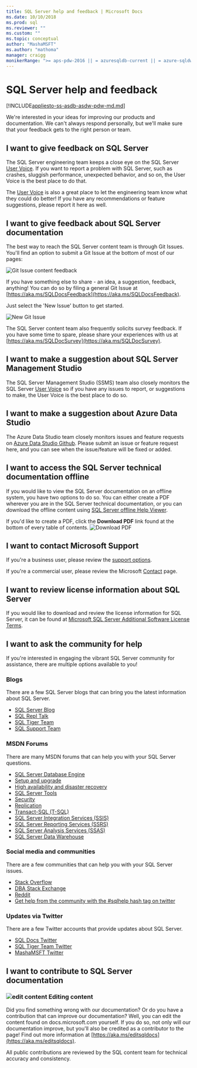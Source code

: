 ```yaml
---
title: SQL Server help and feedback | Microsoft Docs
ms.date: 10/10/2018
ms.prod: sql
ms.reviewer: ""
ms.custom: ""
ms.topic: conceptual
author: "MashaMSFT"
ms.author: "mathoma"
manager: craigg
monikerRange: ">= aps-pdw-2016 || = azuresqldb-current || = azure-sqldw-latest || >= sql-server-2016 || >= sql-server-linux-2017 || = sqlallproducts-allversions"
---
```


# SQL Server help and feedback
[!INCLUDE[appliesto-ss-asdb-asdw-pdw-md.md](../includes/appliesto-ss-asdb-asdw-pdw-md.md)]

We're interested in your ideas for improving our products and documentation. We can't always respond personally, but we'll make sure that your feedback gets to the right person or team. 

## I want to give feedback on SQL Server
The SQL Server engineering team keeps a close eye on the SQL Server [User Voice](https://feedback.azure.com/forums/908035-sql-server). If you want to report a problem with SQL Server, such as crashes, sluggish performance, unexpected behavior, and so on, the User Voice is the best place to do that. 

The [User Voice](https://feedback.azure.com/forums/908035-sql-server) is also a great place to let the engineering team know what they could do better! If you have any recommendations or feature suggestions, please report it here as well. 

## I want to give feedback about SQL Server documentation
The best way to reach the SQL Server content team is through Git Issues. You'll find an option to submit a Git Issue at the bottom of most of our pages: 

![Git Issue content feedback](media/sql-server-get-help/git-issues.png)

If you have something else to share - an idea, a suggestion, feedback, anything! You can do so by filing a general Git Issue at [https://aka.ms/SQLDocsFeedback](https://aka.ms/SQLDocsFeedback). 

Just select the 'New Issue' button to get started. 

![New Git Issue](media/sql-server-get-help/new-git-issue.png)


The SQL Server content team also frequently solicits survey feedback. If you have some time to spare, please share your experiences with us at [https://aka.ms/SQLDocSurvey](https://aka.ms/SQLDocSurvey).


## I want to make a suggestion about SQL Server Management Studio
The SQL Server Management Studio (SSMS) team also closely monitors the SQL Server [User Voice](https://feedback.azure.com/forums/908035-sql-server) so if you have any issues to report, or suggestions to make, the User Voice is the best place to do so. 

## I want to make a suggestion about Azure Data Studio
The Azure Data Studio team closely monitors issues and feature requests on [Azure Data Studio Github](https://github.com/microsoft/azuredatastudio/issues). Please submit an issue or feature request here, and you can see when the issue/feature will be fixed or added.

## I want to access the SQL Server technical documentation offline
If you would like to view the SQL Server documentation on an offline system, you have two options to do so. You can either create a PDF wherever you are in the SQL Server technical documentation, or you can download the offline content using [SQL Server offline Help Viewer](sql-server-help-installation.md). 

If you'd like to create a PDF, click the **Download PDF** link found at the bottom of every table of contents.
![Download PDF](media/sql-server-get-help/download-pdf.png)

## I want to contact Microsoft Support
If you're a business user, please review the [support options](https://support.microsoft.com/gp/support-options-for-business?forceorigin=esmc).

If you're a commercial user, please review the Microsoft [Contact](https://support.microsoft.com/gp/contactus81?forceorigin=esmc&Audience=Commercial) page.

## I want to review license information about SQL Server
If you would like to download and review the license information for SQL Server, it can be found at [Microsoft SQL Server Additional Software License Terms](https://www.microsoft.com/download/details.aspx?id=39299). 

## I want to ask the community for help 
If you're interested in engaging the vibrant SQL Server community for assistance, there are multiple options available to you!

### Blogs
There are a few SQL Server blogs that can bring you the latest information about SQL Server. 

- [SQL Server Blog](https://cloudblogs.microsoft.com/sqlserver/)
- [SQL Repl Talk](https://blogs.msdn.microsoft.com/repltalk/)
- [SQL Tiger Team](https://blogs.msdn.microsoft.com/sql_server_team/)
- [SQL Support Team](https://techcommunity.microsoft.com/t5/SQL-Server-Support/bg-p/SQLServerSupport/)


### MSDN Forums
There are many MSDN forums that can help you with your SQL Server questions. 
- [SQL Server Database Engine](https://social.msdn.microsoft.com/Forums/en-US/home?forum=sqldatabaseengine&filter=alltypes&sort=lastpostdesc)
- [Setup and upgrade](https://social.msdn.microsoft.com/Forums/en-US/home?forum=sqlsetupandupgrade&filter=alltypes&sort=lastpostdesc)
- [High availability and disaster recovery](https://social.msdn.microsoft.com/Forums/en-US/home?forum=sqldisasterrecovery%2Csqldatabasemirroring&filter=alltypes&sort=lastpostdesc)
- [SQL Server Tools](https://social.msdn.microsoft.com/Forums/en-US/home?forum=sqltools%2Cssdt&filter=alltypes&sort=lastpostdesc) 
- [Security](https://social.msdn.microsoft.com/Forums/en-US/home?forum=sqlsecurity&filter=alltypes&sort=lastpostdesc)
- [Replication](https://social.msdn.microsoft.com/Forums/en-US/home?forum=sqlreplication&filter=alltypes&sort=lastpostdesc)
- [Transact-SQL (T-SQL)](https://social.msdn.microsoft.com/Forums/en-US/home?forum=transactsql)
- [SQL Server Integration Services (SSIS)](https://social.msdn.microsoft.com/Forums/en-US/home?forum=sqlintegrationservices&filter=alltypes&sort=lastpostdesc)
- [SQL Server Reporting Services (SSRS)](https://social.msdn.microsoft.com/Forums/en-US/home?forum=sqlreportingservices&filter=alltypes&sort=lastpostdesc)
- [SQL Server Analysis Services (SSAS)](https://social.msdn.microsoft.com/Forums/en-US/home?forum=sqlanalysisservices&filter=alltypes&sort=lastpostdesc)
- [SQL Server Data Warehouse](https://social.msdn.microsoft.com/Forums/en-US/home?forum=sqldatawarehousing&filter=alltypes&sort=lastpostdesc)

### Social media and communities
There are a few communities that can help you with your SQL Server issues. 

- [Stack Overflow](https://stackoverflow.com/questions/tagged/sql-server)
- [DBA Stack Exchange](https://dba.stackexchange.com/questions/tagged/sql-server)
- [Reddit](https://www.reddit.com/r/SQLServer/)
- [Get help from the community with the #sqlhelp hash tag on twitter](https://twitter.com/hashtag/sqlhelp?src=hash) 

### Updates via Twitter
There are a few Twitter accounts that provide updates about SQL Server. 

- [SQL Docs Twitter](https://twitter.com/sqldocs)
- [SQL Tiger Team Twitter](https://twitter.com/mssqltiger)
- [MashaMSFT Twitter](https://twitter.com/mashamsft)


## I want to contribute to SQL Server documentation

### ![edit content](../includes/media/edit-topic-pencil.png) Editing content
Did you find something wrong with our documentation? Or do you have a contribution that can improve our documentation? Well, you can edit the content found on docs.microsoft.com yourself. If you do so, not only will our documentation improve, but you'll also be credited as a contributor to the page! Find out more information at [https://aka.ms/editsqldocs](https://aka.ms/editsqldocs). 

All public contributions are reviewed by the SQL content team for technical accuracy and consistency. 



